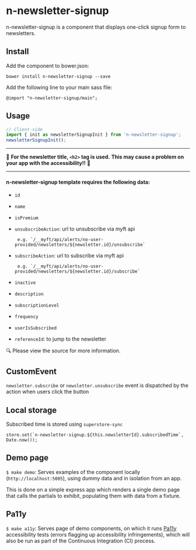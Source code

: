 # n-newsletter-signup

n-newsletter-signup is a component that displays one-click signup form to newsletters.

## Install

Add the component to bower.json:

`bower install n-newsletter-signup --save`

Add the following line to your main sass file:

`@import "n-newsletter-signup/main";`


## Usage


```javascript
// Client-side
import { init as newsletterSignupInit } from 'n-newsletter-signup';
newsletterSignupInit();
```
---
:rotating_light:
**For the newsletter title, `<h2>` tag is used.**
**This may cause a problem on your app with the accessibility!!** :rotating_light:

---

#### n-newsletter-signup template requires the following data:
 * `id`
 * `name`
 * `isPremium`
 * `unsubscribeAction`: url to unsubscribe via myft api

		e.g. `/__myft/api/alerts/no-user-provided/newsletters/${newsletter.id}/unsubscribe`
 * `subscribeAction`: url to subscribe via myft api

		e.g. `/__myft/api/alerts/no-user-provided/newsletters/${newsletter.id}/subscribe`
 * `inactive`
 * `description`
 * `subscriptionLevel`
 * `frequency`
 * `userIsSubscribed`
 * `referenceId`: to jump to the newsletter

:mag: Please view the source for more information.

## CustomEvent
`newsletter.subscribe` or `newsletter.unsubscribe` event is dispatched by the action when users click the button

## Local storage
Subscribed time is stored using `superstore-sync`


```store.set(`n-newsletter-signup.${this.newsletterId}.subscribedTime`, Date.now());```

## Demo page
`$ make demo`: Serves examples of the component locally (`http://localhost:5005`), using dummy data and in isolation from an app.

This is done on a simple express app which renders a single demo page that calls the partials to exhibit, populating them with data from a fixture.

## Pa11y
`$ make a11y`: Serves page of demo components, on which it runs [Pa11y](http://pa11y.org/) accessibility tests (errors flagging up accessibility infringements), which will also be run as part of the Continuous Integration (CI) process.
